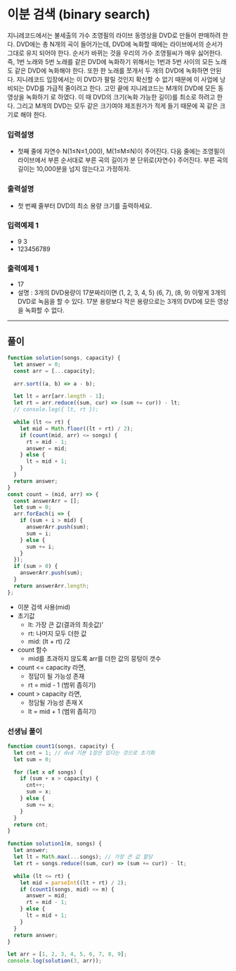 # 이분 검색 (binary search)

지니레코드에서는 불세출의 가수 조영필의 라이브 동영상을 DVD로 만들어 판매하려 한다. DVD에는 총 N개의 곡이 들어가는데, DVD에 녹화할 때에는 라이브에서의 순서가 그대로 유지 되어야 한다. 순서가 바뀌는 것을 우리의 가수 조영필씨가 매우 싫어한다. 즉, 1번 노래와 5번 노래를 같은 DVD에 녹화하기 위해서는 1번과 5번 사이의 모든 노래도 같은 DVD에 녹화해야 한다. 또한 한 노래를 쪼개서 두 개의 DVD에 녹화하면 안된다.
지니레코드 입장에서는 이 DVD가 팔릴 것인지 확신할 수 없기 때문에 이 사업에 낭비되는 DVD를 가급적 줄이려고 한다. 고민 끝에 지니레코드는 M개의 DVD에 모든 동영상을 녹화하기 로 하였다. 이 때 DVD의 크기(녹화 가능한 길이)를 최소로 하려고 한다. 그리고 M개의 DVD는 모두 같은 크기여야 제조원가가 적게 들기 때문에 꼭 같은 크기로 해야 한다.

### 입력설명

- 첫째 줄에 자연수 N(1≤N≤1,000), M(1≤M≤N)이 주어진다. 다음 줄에는 조영필이 라이브에서 부른 순서대로 부른 곡의 길이가 분 단위로(자연수) 주어진다. 부른 곡의 길이는 10,000분을 넘지 않는다고 가정하자.

### 출력설명

- 첫 번째 줄부터 DVD의 최소 용량 크기를 출력하세요.

### 입력예제 1

- 9 3
- 123456789

### 출력예제 1

- 17
- 설명 : 3개의 DVD용량이 17분짜리이면 (1, 2, 3, 4, 5) (6, 7), (8, 9) 이렇게 3개의 DVD로 녹음을 할 수 있다. 17분 용량보다 작은 용량으로는 3개의 DVD에 모든 영상을 녹화할 수 없다.

---

## 풀이

```js
function solution(songs, capacity) {
  let answer = 0;
  const arr = [...capacity];

  arr.sort((a, b) => a - b);

  let lt = arr[arr.length - 1];
  let rt = arr.reduce((sum, cur) => (sum += cur)) - lt;
  // console.log({ lt, rt });

  while (lt <= rt) {
    let mid = Math.floor((lt + rt) / 2);
    if (count(mid, arr) <= songs) {
      rt = mid - 1;
      answer = mid;
    } else {
      lt = mid + 1;
    }
  }
  return answer;
}
const count = (mid, arr) => {
  const answerArr = [];
  let sum = 0;
  arr.forEach(i => {
    if (sum + i > mid) {
      answerArr.push(sum);
      sum = i;
    } else {
      sum += i;
    }
  });
  if (sum > 0) {
    answerArr.push(sum);
  }
  return answerArr.length;
};
```

- 이분 검색 사용(mid)
- 초기값
  - lt: 가장 큰 값(결과의 최솟값)'
  - rt: 나머지 모두 더한 값
  - mid: (lt + rt) /2
- count 함수
  - mid를 초과하지 않도록 arr를 더한 값의 뭉텅이 갯수
- count <= capacity 라면,
  - 정답이 될 가능성 존재
  - rt = mid - 1 (범위 좁히기)
- count > capacity 라면,
  - 정담될 가능성 존재 X
  - lt = mid + 1 (범위 좁히기)

### 선생님 풀이

```js
function count1(songs, capacity) {
  let cnt = 1; // dvd 기본 1장은 있다는 것으로 초기화
  let sum = 0;

  for (let x of songs) {
    if (sum + x > capacity) {
      cnt++;
      sum = x;
    } else {
      sum += x;
    }
  }
  return cnt;
}

function solution1(m, songs) {
  let answer;
  let lt = Math.max(...songs); // 가장 큰 값 할당
  let rt = songs.reduce((sum, cur) => (sum += cur)) - lt;

  while (lt <= rt) {
    let mid = parseInt((lt + rt) / 2);
    if (count1(songs, mid) <= m) {
      answer = mid;
      rt = mid - 1;
    } else {
      lt = mid + 1;
    }
  }
  return answer;
}

let arr = [1, 2, 3, 4, 5, 6, 7, 8, 9];
console.log(solution(3, arr));
```
